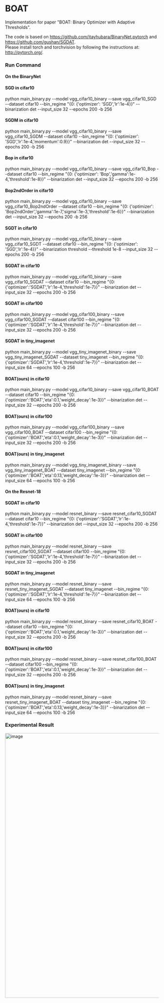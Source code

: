 # BOAT
Implementation for paper "BOAT: Binary Optimizer with Adaptive Thresholds".

The code is based on https://github.com/itayhubara/BinaryNet.pytorch and https://github.com/gushan/SGDAT.  
Please install torch and torchvision by following the instructions at: http://pytorch.org/.   

### Run Command
#### On the BinaryNet
#### SGD in cifar10
python main_binary.py --model vgg_cifar10_binary --save vgg_cifar10_SGD --dataset cifar10 --bin_regime "{0: {'optimizer': 'SGD','lr':1e-4}}"  --binarization det --input_size 32 --epochs 200 -b 256
#### SGDM in cifar10
python main_binary.py --model vgg_cifar10_binary --save vgg_cifar10_SGDM --dataset cifar10 --bin_regime "{0: {'optimizer': 'SGD','lr':1e-4,'momentum':0.9}}"  --binarization det --input_size 32 --epochs 200 -b 256
#### Bop in cifar10
python main_binary.py --model vgg_cifar10_binary --save vgg_cifar10_Bop --dataset cifar10 --bin_regime "{0: {'optimizer': 'Bop','gamma':1e-4,'threshold':1e-8}}" --binarization det --input_size 32 --epochs 200 -b 256
#### Bop2ndOrder in cifar10
python main_binary.py --model vgg_cifar10_binary --save vgg_cifar10_Bop2ndOrder --dataset cifar10 --bin_regime "{0: {'optimizer': 'Bop2ndOrder','gamma':1e-7,'sigma':1e-3,'threshold':1e-6}}" --binarization det --input_size 32 --epochs 200 -b 256
#### SGDT in cifar10
python main_binary.py --model vgg_cifar10_binary --save vgg_cifar10_SGDT --dataset cifar10 --bin_regime "{0: {'optimizer': 'SGD','lr':1e-4}}"  --binarization threshold --threshold 1e-8 --input_size 32 --epochs 200 -b 256
#### SGDAT in cifar10
python main_binary.py --model vgg_cifar10_binary --save vgg_cifar10_SGDAT --dataset cifar10 --bin_regime "{0: {'optimizer':'SGDAT','lr':1e-4,'threshold':1e-7}}" --binarization det --input_size 32 --epochs 200 -b 256
#### SGDAT in cifar100
python main_binary.py --model vgg_cifar100_binary --save vgg_cifar100_SGDAT --dataset cifar100 --bin_regime "{0: {'optimizer':'SGDAT','lr':1e-4,'threshold':1e-7}}" --binarization det --input_size 32 --epochs 200 -b 256
#### SGDAT in tiny_imagenet
python main_binary.py --model vgg_tiny_imagenet_binary --save vgg_tiny_imagenet_SGDAT --dataset tiny_imagenet --bin_regime "{0: {'optimizer':'SGDAT','lr':1e-4,'threshold':1e-7}}" --binarization det --input_size 64 --epochs 100 -b 256
#### BOAT(ours) in cifar10
python main_binary.py --model vgg_cifar10_binary --save vgg_cifar10_BOAT --dataset cifar10 --bin_regime "{0: {'optimizer':'BOAT','eta':0.1,'weight_decay':1e-3}}" --binarization det --input_size 32 --epochs 200 -b 256
#### BOAT(ours) in cifar100
python main_binary.py --model vgg_cifar100_binary --save vgg_cifar100_BOAT --dataset cifar100 --bin_regime "{0: {'optimizer':'BOAT','eta':0.1,'weight_decay':1e-3}}" --binarization det --input_size 32 --epochs 200 -b 256
#### BOAT(ours) in tiny_imagenet
python main_binary.py --model vgg_tiny_imagenet_binary --save vgg_tiny_imagenet_BOAT --dataset tiny_imagenet --bin_regime "{0: {'optimizer':'BOAT','eta':0.13,'weight_decay':1e-3}}" --binarization det --input_size 64 --epochs 100 -b 256

#### On the Resnet-18
#### SGDAT in cifar10
python main_binary.py --model resnet_binary --save resnet_cifar10_SGDAT --dataset cifar10 --bin_regime "{0: {'optimizer':'SGDAT','lr':1e-4,'threshold':1e-7}}" --binarization det --input_size 32 --epochs 200 -b 256
#### SGDAT in cifar100
python main_binary.py --model resnet_binary --save resnet_cifar100_SGDAT --dataset cifar100 --bin_regime "{0: {'optimizer':'SGDAT','lr':1e-4,'threshold':1e-7}}" --binarization det --input_size 32 --epochs 200 -b 256
#### SGDAT in tiny_imagenet
python main_binary.py --model resnet_binary --save resnet_tiny_imagenet_SGDAT --dataset tiny_imagenet --bin_regime "{0: {'optimizer':'SGDAT','lr':1e-4,'threshold':1e-7}}" --binarization det --input_size 64 --epochs 100 -b 256
#### BOAT(ours) in cifar10
python main_binary.py --model resnet_binary --save resnet_cifar10_BOAT --dataset cifar10 --bin_regime "{0: {'optimizer':'BOAT','eta':0.1,'weight_decay':1e-3}}" --binarization det --input_size 32 --epochs 200 -b 256
#### BOAT(ours) in cifar100
python main_binary.py --model resnet_binary --save resnet_cifar100_BOAT --dataset cifar100 --bin_regime "{0: {'optimizer':'BOAT','eta':0.1,'weight_decay':1e-3}}" --binarization det --input_size 32 --epochs 200 -b 256
#### BOAT(ours) in tiny_imagenet
python main_binary.py --model resnet_binary --save resnet_tiny_imagenet_BOAT --dataset tiny_imagenet --bin_regime "{0: {'optimizer':'BOAT','eta':0.13,'weight_decay':1e-3}}" --binarization det --input_size 64 --epochs 100 -b 256
### Experimental Result
<img width="866" alt="image" src="https://github.com/user-attachments/assets/95fc4938-b0c7-4e3c-8b2d-eb0a3ab08c50" />

